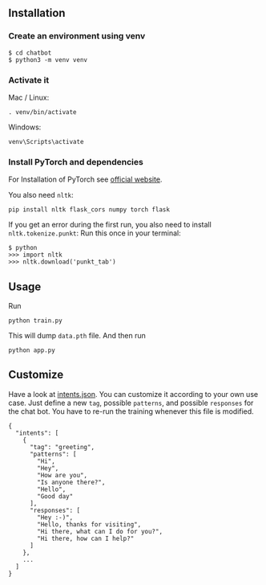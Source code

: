 ## Installation

### Create an environment using venv

```console
$ cd chatbot
$ python3 -m venv venv
```

### Activate it

Mac / Linux:

```console
. venv/bin/activate
```

Windows:

```console
venv\Scripts\activate
```

### Install PyTorch and dependencies

For Installation of PyTorch see [official website](https://pytorch.org/).

You also need `nltk`:

```console
pip install nltk flask_cors numpy torch flask
```

If you get an error during the first run, you also need to install `nltk.tokenize.punkt`:
Run this once in your terminal:

```console
$ python
>>> import nltk
>>> nltk.download('punkt_tab')
```

## Usage

Run

```console
python train.py
```

This will dump `data.pth` file. And then run

```console
python app.py
```

## Customize

Have a look at [intents.json](intents.json). You can customize it according to your own use case. Just define a new `tag`, possible `patterns`, and possible `responses` for the chat bot. You have to re-run the training whenever this file is modified.

```console
{
  "intents": [
    {
      "tag": "greeting",
      "patterns": [
        "Hi",
        "Hey",
        "How are you",
        "Is anyone there?",
        "Hello",
        "Good day"
      ],
      "responses": [
        "Hey :-)",
        "Hello, thanks for visiting",
        "Hi there, what can I do for you?",
        "Hi there, how can I help?"
      ]
    },
    ...
  ]
}
```
